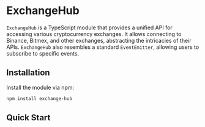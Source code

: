 # ExchangeHub

`ExchangeHub` is a TypeScript module that provides a unified API for accessing various cryptocurrency exchanges. It allows connecting to Binance, Bitmex, and other exchanges, abstracting the intricacies of their APIs. `ExchangeHub` also resembles a standard `EventEmitter`, allowing users to subscribe to specific events.

## Installation

Install the module via npm:

```bash
npm install exchange-hub
```

## Quick Start
